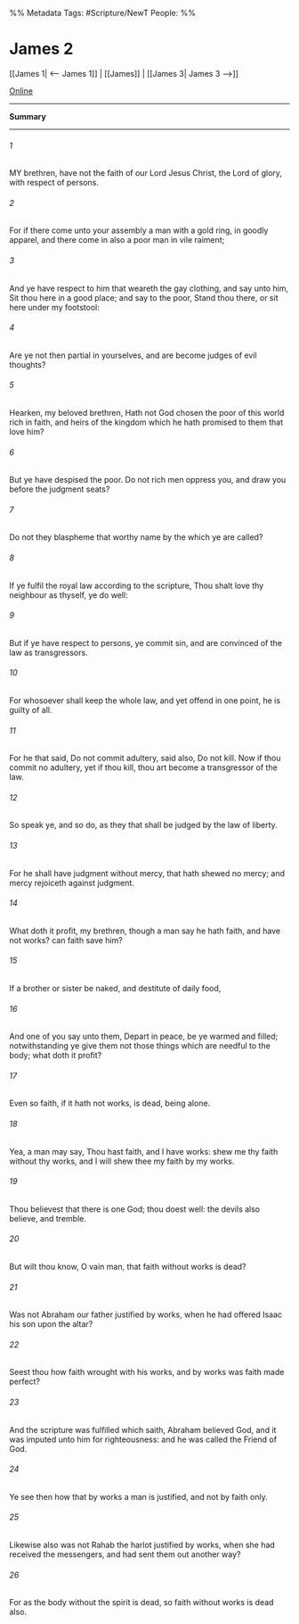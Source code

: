 %% Metadata
Tags: #Scripture/NewT
People: 
%%
# James 2
[[James 1| <-- James 1]] | [[James]] | [[James 3| James 3 -->]]

[Online](https://churchofjesuschrist.org/study/scriptures/nt/james/2?lang=eng)

---
__Summary__



---
###### 1
MY brethren, have not the faith of our Lord Jesus Christ, the Lord of glory, with respect of persons.
###### 2
For if there come unto your assembly a man with a gold ring, in goodly apparel, and there come in also a poor man in vile raiment;
###### 3
And ye have respect to him that weareth the gay clothing, and say unto him, Sit thou here in a good place; and say to the poor, Stand thou there, or sit here under my footstool:
###### 4
Are ye not then partial in yourselves, and are become judges of evil thoughts?
###### 5
Hearken, my beloved brethren, Hath not God chosen the poor of this world rich in faith, and heirs of the kingdom which he hath promised to them that love him?
###### 6
But ye have despised the poor. Do not rich men oppress you, and draw you before the judgment seats?
###### 7
Do not they blaspheme that worthy name by the which ye are called?
###### 8
If ye fulfil the royal law according to the scripture, Thou shalt love thy neighbour as thyself, ye do well:
###### 9
But if ye have respect to persons, ye commit sin, and are convinced of the law as transgressors.
###### 10
For whosoever shall keep the whole law, and yet offend in one point, he is guilty of all.
###### 11
For he that said, Do not commit adultery, said also, Do not kill. Now if thou commit no adultery, yet if thou kill, thou art become a transgressor of the law.
###### 12
So speak ye, and so do, as they that shall be judged by the law of liberty.
###### 13
For he shall have judgment without mercy, that hath shewed no mercy; and mercy rejoiceth against judgment.
###### 14
What doth it profit, my brethren, though a man say he hath faith, and have not works? can faith save him?
###### 15
If a brother or sister be naked, and destitute of daily food,
###### 16
And one of you say unto them, Depart in peace, be ye warmed and filled; notwithstanding ye give them not those things which are needful to the body; what doth it profit?
###### 17
Even so faith, if it hath not works, is dead, being alone.
###### 18
Yea, a man may say, Thou hast faith, and I have works: shew me thy faith without thy works, and I will shew thee my faith by my works.
###### 19
Thou believest that there is one God; thou doest well: the devils also believe, and tremble.
###### 20
But wilt thou know, O vain man, that faith without works is dead?
###### 21
Was not Abraham our father justified by works, when he had offered Isaac his son upon the altar?
###### 22
Seest thou how faith wrought with his works, and by works was faith made perfect?
###### 23
And the scripture was fulfilled which saith, Abraham believed God, and it was imputed unto him for righteousness: and he was called the Friend of God.
###### 24
Ye see then how that by works a man is justified, and not by faith only.
###### 25
Likewise also was not Rahab the harlot justified by works, when she had received the messengers, and had sent them out another way?
###### 26
For as the body without the spirit is dead, so faith without works is dead also.



